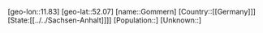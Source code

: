 ﻿---
location: [52.07,11.83]
type: City
tags:
- geo/City


SpocWebEntityId: 30503
isDeleted: false
confidential: public

---
[geo-lon::11.83]
[geo-lat::52.07]
[name::Gommern]
[Country::[[Germany]]]
[State:[[../../Sachsen-Anhalt]]]]
[Population::]
[Unknown::]

